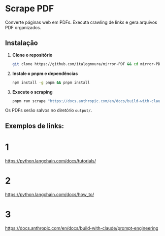 # Scrape PDF

Converte páginas web em PDFs. Executa crawling de links e gera arquivos PDF organizados.

## Instalação

1. **Clone o repositório**
   ```bash
   git clone https://github.com/italogmoura/mirror-PDF && cd mirror-PDF
   ```

2. **Instale o pnpm e dependências**
   ```bash
   npm install -g pnpm && pnpm install
   ```

3. **Execute o scraping**
   ```bash
   pnpm run scrape "https://docs.anthropic.com/en/docs/build-with-claude/prompt-engineering"
   ```

Os PDFs serão salvos no diretório `output/`.

## Exemplos de links:

# 1
https://python.langchain.com/docs/tutorials/

# 2
https://python.langchain.com/docs/how_to/

# 3
https://docs.anthropic.com/en/docs/build-with-claude/prompt-engineering